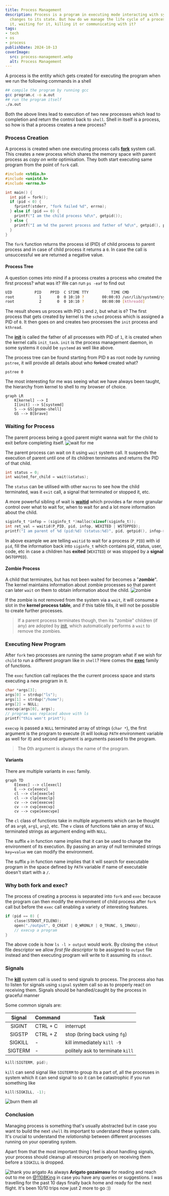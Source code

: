 ```yaml
---
title: Process Management
description: Process is a program in executing mode interacting with system and making
  changes to its state. But how do we manage the life cycle of a process from creating
  it, waiting for it, killing it or communicating with it?
tags:
- tech
- os
- process
publishDate: 2024-10-13
coverImage:
  src: process-management.webp
  alt: Process Management
---
```


A process is the entity which gets created for executing the program when we run the following commands in a shell
```bash
## compile the program by running gcc
gcc program.c -o a.out
## run the program itself
./a.out
```

Both the above lines lead to execution of two new processes which lead to completion and return the control back to `shell`. Shell in itself is a process, so how is that a process creates a new process?

### Process Creation
A process is created when one executing process calls **[fork](https://linux.die.net/man/2/fork)** system call. This creates a new process which shares the memory space with parent process as _copy on write_ optimisation. They both start executing same program from the point of `fork` call.

```c
#include <stdio.h>
#include <unistd.h>
#include <errno.h>

int main() {
  int pid = fork();
  if (pid < 0) {
    fprintf(stderr, "fork failed %d", errno);
  } else if (pid == 0) {
    printf("I am the child process %d\n", getpid());
  } else {
    printf("I am %d the parent process and father of %d\n", getpid(), pid);
  }
}
```

The `fork` function returns the process id (PID) of child process to parent process and in case of child process it returns a `0`. In case the call is unsuccessful we are returned a negative value.

#### Process Tree
A question comes into mind if a process creates a process who created the first process? what was it? We can run `ps -eaf` to find out
```bash
UID          PID    PPID  C STIME TTY          TIME CMD
root           1       0  0 10:10 ?        00:00:03 /usr/lib/systemd/systemd --switched-root --system --deserialize=45 rhgb
root           2       0  0 10:10 ?        00:00:00 [kthreadd]
```

The result shows us proces with PID `1` and `2`, but what is `0`? The first process that gets created by kernel is the `sched` process which is assigned a PID of `0`. It then goes on and creates two processes the `init` process and `kthread`.

The **[init](https://linux.die.net/man/8/init)** is called the father of all processes with PID of `1`, it is created when the kernel calls `init_task`. `init` is the process management daemon, in some systems it could be `systemd` as well like above.

The process tree can be found starting from PID `0` as root node by running `pstree`, it will provide all details about who ~~forked~~ created what?
```
pstree 0
```

The most interesting for me was seeing what we have always been taught, the hierarchy from kernel to shell to my browser of choice.

```mermaid
graph LR
	K[kernel] --> I
	I[init] --> S[systemd]
	S --> GS[gnome-shell]
	GS --> B[brave]
```

### Waiting for Process
The parent process being a good parent might wanna wait for the child to exit before completing itself.
![wait for me](https://i.giphy.com/media/v1.Y2lkPTc5MGI3NjExbndwaHQ4cGxtb2hnNzVtaDcwaHl6dHl0a3Vqd2owcmt6c3p1dTY2dSZlcD12MV9pbnRlcm5hbF9naWZfYnlfaWQmY3Q9Zw/L8hdZuf5cJ7mo/giphy-downsized.gif)

The parent process can wait on it using `wait` system call. It suspends the execution of parent until one of its children terminates and returns the PID of that child.
```c
int status = 0;
int waited_for_child = wait(&status);
```

The `status` can be utilised with other `macros` to see how the child terminated, was it `exit` call, a signal that terminated or stopped it, etc.

A more powerful sibling of wait is **[waitid](https://linux.die.net/man/2/waitid)** which provides a far more granular control over what to wait for, when to wait for and a lot more information about the child.
```c
siginfo_t *infop = (siginfo_t *)malloc(sizeof(siginfo_t));
int ret_val = waitid(P_PID, pid, infop, WEXITED | WSTOPPED);
printf("I am parent of %d (pid:%d) (status:%d)", pid, getpid(), infop->si_status);
```

In above example we are telling `waitid` to wait for a process (`P_PID`) with id `pid`, fill the information back into `siginfo_t` which contains pid, status, user, code, etc in case a children has **exited** (`WEXITED`) or was stopped by a **signal** (`WSTOPPED`).

#### Zombie Process
A child that terminates, but has not been waited for becomes a "***zombie***". The kernel maintains information about zombie processes so that parent can later `wait` on them to obtain information about the child.
![zombie](https://i.giphy.com/media/v1.Y2lkPTc5MGI3NjExazl6OWprMDg0a290YWFyOHljdncwOW03dDFiN3QzcXpzNDltOHVucyZlcD12MV9pbnRlcm5hbF9naWZfYnlfaWQmY3Q9Zw/fXb4sSFXz3hNKo4rAs/giphy.gif)

If the zombie is not removed from the system via a `wait`, it will consume a slot in the **kernel process table**, and if this table fills, it will not be possible to create further processes.

>If a parent process terminates though, then its "zombie" children (if any) are adopted by [init](#process-tree), which automatically performs a `wait` to remove the zombies.

### Executing New Program
After `fork` two processes are running the same program what if we wish for `child` to run a different program like in `shell`? Here comes the **[exec](https://linux.die.net/man/3/execvp)** family of functions.

The `exec` function call replaces the the current process space and starts executing a new program in it.
```c
char *args[3];
args[0] = strdup("ls");
args[1] = strdup("/home");
args[2] = NULL;
execvp(args[0], args);
// program was replaced above with ls
printf("this won't print");
```

`execvp` is passed a `NULL` terminated array of strings (`char *`), the first argument is the program to execute (it will lookup `PATH` environment variable as well for it) and second argument is arguments passed to the program.

>The 0th argument is always the name of the program.

#### Variants
There are multiple variants in `exec` family.

```mermaid
graph TD
	E[exec] --> cl[execl]
	E --> cv[execv]
	cl --> cle[execle]
	cl --> clp[execlp]
	cv --> cve[execve]
	cv --> cvp[execvp]
	cv --> cvpe[execvpe]
```

The `cl` class of functions take in multiple arguments which can be thought of as `arg0`, `arg1`, `arg2`, etc. The `v` class of functions take an array of `NULL` terminated strings as argument ending with `NULL`.

The suffix `e` in function name implies that it can be used to change the environment of its execution. By passing an array of null terminated strings `key=value` we can modify the environment.

The suffix `p` in function name implies that it will search for executable program in the space defined by `PATH` variable if name of executable doesn't start with a `/`.

### Why both fork and exec?
The process of creating a process is separated into `fork` and `exec` because the program can then modify the environment of child process after `fork` call but before the `exec` call enabling a variety of interesting features.

```c
if (pid == 0) {
	close(STDOUT_FILENO);
	open("./output", O_CREAT | O_WRONLY | O_TRUNC, S_IRWXU);
	// execvp a program
}
```

The above code is how `ls -l > output` would work. By closing the `stdout` file descriptor we allow *first file descriptor* to be assigned to `output` file instead and then executing program will write to it assuming its `stdout`.

### Signals
The **[kill](https://linux.die.net/man/3/kill)** system call is used to send signals to process. The process also has to listen for signals using `signal` system call so as to properly react on receiving them. Signals should be handled/caught by the process in graceful manner

Some common signals are:

| Signal  | Command  | Task                             |
| :-----: | -------- | -------------------------------- |
| SIGINT  | CTRL + C | interrupt                        |
| SIGSTP  | CTRL + Z | stop (bring back using `fg`)     |
| SIGKILL | -        | kill immediately `kill -9`       |
| SIGTERM | -        | politely ask to terminate `kill` |

```c
kill(SIGTERM, pid);
```

`kill` can send signal like `SIGTERM` to group its a part of, all the processes in system which it can send signal to so it can be catastrophic if you run something like
```c
kill(SIGKILL, -1);
```

![burn them all](https://i.giphy.com/media/v1.Y2lkPTc5MGI3NjExbDdiam8wMzI5MHhjOGpqczNqaGM3ejlvdW42NTZkOWo0OGd0Z2IxNiZlcD12MV9pbnRlcm5hbF9naWZfYnlfaWQmY3Q9Zw/11C9FF35M6aXu0/giphy.gif)

### Conclusion
Managing process is something that's usually abstracted but in case you want to build the next `shell` its important to understand these system calls. It's crucial to understand the *relationship* between different processes running on your operating system.

Apart from that the most important thing I feel is about handling signals, your process should cleanup all resources properly on receiving them before a `SIGKILL` is dropped.

![thank you arigato](https://i.giphy.com/media/v1.Y2lkPTc5MGI3NjExczIzODE2bDdnNzNjYWE1ODAxZTI4cWxwZXkxcGJwM3Y4dm0xb213dCZlcD12MV9pbnRlcm5hbF9naWZfYnlfaWQmY3Q9Zw/3ohhwh1Nme90Zf0B6E/giphy.gif)
As always **Arigato gozaimasu** for reading and reach out to me on [@1108King](https://twitter.com/1108King) in case you have any queries or suggestions. I was travelling for the past 10 days finally back home and ready for the next flight. It's been 10/10 trips now just 2 more to go :))
